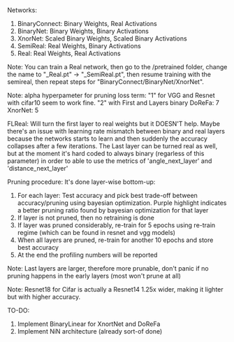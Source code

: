 Networks:
1. BinaryConnect: Binary Weights, Real Activations
2. BinaryNet: Binary Weights, Binary Activations
3. XnorNet: Scaled Binary Weights, Scaled Binary Activations
4. SemiReal: Real Weights, Binary Activations
5. Real: Real Weights, Real Activations

Note:
You can train a Real network, then go to the /pretrained folder, change the name to "_Real.pt" -> "_SemiReal.pt", then resume training with the semireal, then repeat steps for "BinaryConnect/BinaryNet/XnorNet".

Note:
alpha hyperpameter for pruning loss term:
"1" for VGG and Resnet with cifar10 seem to work fine.
"2" with First and Layers binary
DoReFa: 7
XnorNet: 5

FLReal:
Will turn the first layer to real weights but it DOESN'T help. Maybe there's an issue with learning rate mismatch between binary and real layers because the networks starts to learn and then suddenly the accuracy collapses after a few iterations.
The Last layer can be turned real as well, but at the moment it's hard coded to always binary (regarless of this parameter) in order to able to use the metrics of 'angle_next_layer' and 'distance_next_layer'

Pruning procedure:
It's done layer-wise bottom-up:
1. For each layer: Test accuracy and pick best trade-off between accuracy/pruning using bayesian optimization. Purple highlight indicates a better pruning ratio found by bayesian optimization for that layer
2. If layer is not pruned, then no retraining is done
2. If layer was pruned considerably, re-train for 5 epochs using re-train regime (which can be found in resnet and vgg models)
3. When all layers are pruned, re-train for another 10 epochs and store best accuracy
4. At the end the profiling numbers will be reported

Note: 
Last layers are larger, therefore more prunable, don't panic if no pruning happens in the early layers (most won't prune at all)

Note:
Resnet18 for Cifar is actually a Resnet14 1.25x wider, making it lighter but with higher accuracy.

TO-DO:
1. Implement BinaryLinear for XnortNet and DoReFa
2. Implement NiN architecture (already sort-of done)
